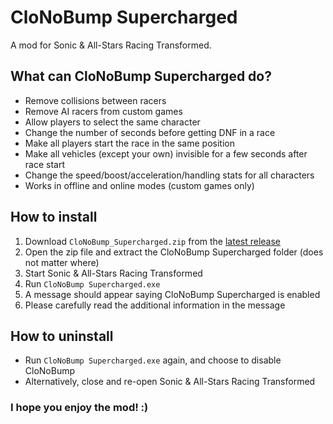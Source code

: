 # CloNoBump Supercharged
A mod for Sonic & All-Stars Racing Transformed.

## What can CloNoBump Supercharged do?
 * Remove collisions between racers
 * Remove AI racers from custom games
 * Allow players to select the same character
 * Change the number of seconds before getting DNF in a race
 * Make all players start the race in the same position
 * Make all vehicles (except your own) invisible for a few seconds after race start
 * Change the speed/boost/acceleration/handling stats for all characters
 * Works in offline and online modes (custom games only)

## How to install
 1. Download `CloNoBump_Supercharged.zip` from the [latest release](https://github.com/Tyaap/ASRT_CloNoBump_Supercharged/releases)
 2. Open the zip file and extract the CloNoBump Supercharged folder (does not matter where)
 3. Start Sonic & All-Stars Racing Transformed
 4. Run `CloNoBump Supercharged.exe`
 5. A message should appear saying CloNoBump Supercharged is enabled
 6. Please carefully read the additional information in the message

## How to uninstall
 * Run `CloNoBump Supercharged.exe` again, and choose to disable CloNoBump
 * Alternatively, close and re-open Sonic & All-Stars Racing Transformed
 
### I hope you enjoy the mod! :)
